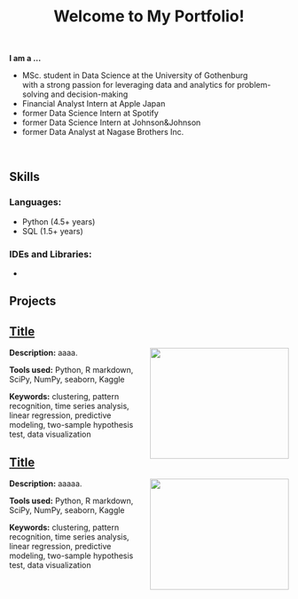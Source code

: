 
<h1 align="center"> Welcome to My Portfolio! </h1>

<br>
    <p><b> I am a ... </b></p>
    <ul>
        <li>MSc. student in Data Science at the University of Gothenburg <br>
        with a strong passion for leveraging data and analytics for problem-solving and decision-making </li>
        <li>Financial Analyst Intern at Apple Japan</li>
        <li>former Data Science Intern at Spotify</li>
        <li>former Data Science Intern at Johnson&Johnson</li>
        <li>former Data Analyst at Nagase Brothers Inc.</li>
    </ul>
<br>

<h2 align="left"><b>Skills</b> </h2>

### Languages:
- Python (4.5+ years)
- SQL (1.5+ years)

### IDEs and Libraries:
- 

<h2 align="left"><b> Projects </b></h2>

## [Title](link)<br>
<img align="right" width="250" height="200" src="Portfolio_images/file name"> 

**Description:** 
aaaa. <be>

**Tools used:**  Python, R markdown, SciPy, NumPy, seaborn, Kaggle<be>

**Keywords:** clustering, pattern recognition,  time series analysis, linear regression, predictive modeling, two-sample hypothesis test, data visualization <br>

## [Title](link)<br>
<img align="right" width="250" height="200" src="Portfolio_images/file name"> 

**Description:** 
aaaaa. <be>

**Tools used:**  Python, R markdown, SciPy, NumPy, seaborn, Kaggle<be>

**Keywords:** clustering, pattern recognition,  time series analysis, linear regression, predictive modeling, two-sample hypothesis test, data visualization <br>
